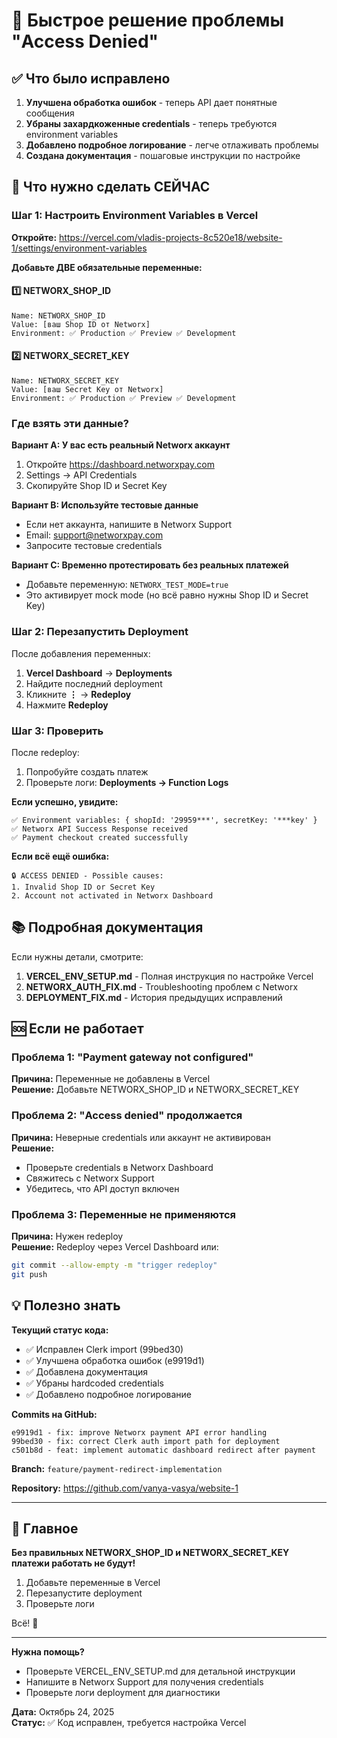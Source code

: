 # 🚀 Быстрое решение проблемы "Access Denied"

## ✅ Что было исправлено

1. **Улучшена обработка ошибок** - теперь API дает понятные сообщения
2. **Убраны захардкоженные credentials** - теперь требуются environment variables
3. **Добавлено подробное логирование** - легче отлаживать проблемы
4. **Создана документация** - пошаговые инструкции по настройке

## 🎯 Что нужно сделать СЕЙЧАС

### Шаг 1: Настроить Environment Variables в Vercel

**Откройте:** https://vercel.com/vladis-projects-8c520e18/website-1/settings/environment-variables

**Добавьте ДВЕ обязательные переменные:**

#### 1️⃣ NETWORX_SHOP_ID
```
Name: NETWORX_SHOP_ID
Value: [ваш Shop ID от Networx]
Environment: ✅ Production ✅ Preview ✅ Development
```

#### 2️⃣ NETWORX_SECRET_KEY  
```
Name: NETWORX_SECRET_KEY
Value: [ваш Secret Key от Networx]
Environment: ✅ Production ✅ Preview ✅ Development
```

### Где взять эти данные?

**Вариант A: У вас есть реальный Networx аккаунт**
1. Откройте https://dashboard.networxpay.com
2. Settings → API Credentials
3. Скопируйте Shop ID и Secret Key

**Вариант B: Используйте тестовые данные**
- Если нет аккаунта, напишите в Networx Support
- Email: support@networxpay.com
- Запросите тестовые credentials

**Вариант C: Временно протестировать без реальных платежей**
- Добавьте переменную: `NETWORX_TEST_MODE=true`
- Это активирует mock mode (но всё равно нужны Shop ID и Secret Key)

### Шаг 2: Перезапустить Deployment

После добавления переменных:

1. **Vercel Dashboard** → **Deployments**
2. Найдите последний deployment
3. Кликните **⋮** → **Redeploy**
4. Нажмите **Redeploy**

### Шаг 3: Проверить

После redeploy:
1. Попробуйте создать платеж
2. Проверьте логи: **Deployments → Function Logs**

**Если успешно, увидите:**
```
✅ Environment variables: { shopId: '29959***', secretKey: '***key' }
✅ Networx API Success Response received
✅ Payment checkout created successfully
```

**Если всё ещё ошибка:**
```
🔒 ACCESS DENIED - Possible causes:
1. Invalid Shop ID or Secret Key
2. Account not activated in Networx Dashboard
```

## 📚 Подробная документация

Если нужны детали, смотрите:

1. **VERCEL_ENV_SETUP.md** - Полная инструкция по настройке Vercel
2. **NETWORX_AUTH_FIX.md** - Troubleshooting проблем с Networx
3. **DEPLOYMENT_FIX.md** - История предыдущих исправлений

## 🆘 Если не работает

### Проблема 1: "Payment gateway not configured"
**Причина:** Переменные не добавлены в Vercel  
**Решение:** Добавьте NETWORX_SHOP_ID и NETWORX_SECRET_KEY

### Проблема 2: "Access denied" продолжается
**Причина:** Неверные credentials или аккаунт не активирован  
**Решение:** 
- Проверьте credentials в Networx Dashboard
- Свяжитесь с Networx Support
- Убедитесь, что API доступ включен

### Проблема 3: Переменные не применяются
**Причина:** Нужен redeploy  
**Решение:** Redeploy через Vercel Dashboard или:
```bash
git commit --allow-empty -m "trigger redeploy"
git push
```

## 💡 Полезно знать

**Текущий статус кода:**
- ✅ Исправлен Clerk import (99bed30)
- ✅ Улучшена обработка ошибок (e9919d1)
- ✅ Добавлена документация
- ✅ Убраны hardcoded credentials
- ✅ Добавлено подробное логирование

**Commits на GitHub:**
```
e9919d1 - fix: improve Networx payment API error handling
99bed30 - fix: correct Clerk auth import path for deployment  
c501b8d - feat: implement automatic dashboard redirect after payment
```

**Branch:** `feature/payment-redirect-implementation`

**Repository:** https://github.com/vanya-vasya/website-1

---

## 🎯 Главное

**Без правильных NETWORX_SHOP_ID и NETWORX_SECRET_KEY платежи работать не будут!**

1. Добавьте переменные в Vercel
2. Перезапустите deployment
3. Проверьте логи

Всё! 🚀

---

**Нужна помощь?**
- Проверьте VERCEL_ENV_SETUP.md для детальной инструкции
- Напишите в Networx Support для получения credentials
- Проверьте логи deployment для диагностики

**Дата:** Октябрь 24, 2025  
**Статус:** ✅ Код исправлен, требуется настройка Vercel

